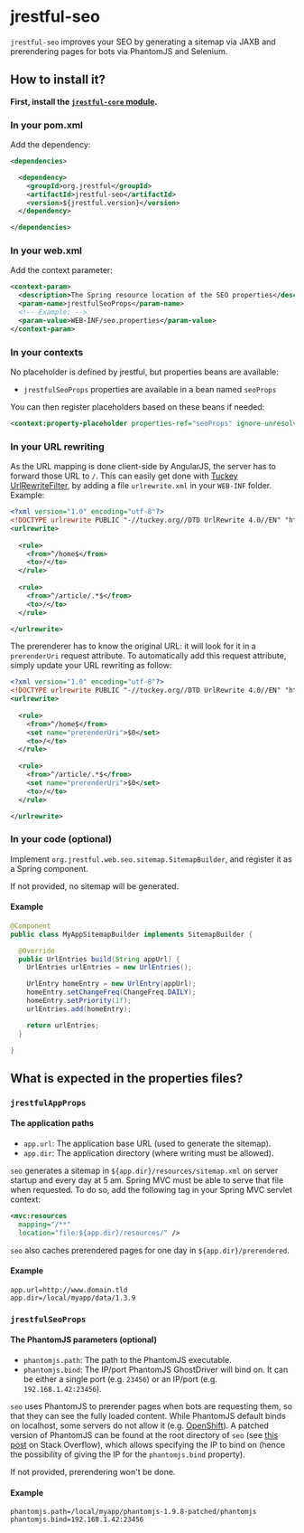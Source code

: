 # jrestful-seo

`jrestful-seo` improves your SEO by generating a sitemap via JAXB and prerendering pages for bots via PhantomJS and Selenium.

## How to install it?

**First, install the [`jrestful-core` module](https://github.com/jrestful/server/tree/master/core).**

### In your pom.xml

Add the dependency:

```xml
<dependencies>

  <dependency>
    <groupId>org.jrestful</groupId>
    <artifactId>jrestful-seo</artifactId>
    <version>${jrestful.version}</version>
  </dependency>

</dependencies>
```

### In your web.xml

Add the context parameter:

```xml
<context-param>
  <description>The Spring resource location of the SEO properties</description>
  <param-name>jrestfulSeoProps</param-name>
  <!-- Example: -->
  <param-value>WEB-INF/seo.properties</param-value>
</context-param>
```

### In your contexts

No placeholder is defined by jrestful, but properties beans are available:

 - `jrestfulSeoProps` properties are available in a bean named `seoProps`

You can then register placeholders based on these beans if needed:

```xml
<context:property-placeholder properties-ref="seoProps" ignore-unresolvable="true" />
```

### In your URL rewriting

As the URL mapping is done client-side by AngularJS, the server has to forward those URL to `/`. This can easily get done with [Tuckey UrlRewriteFilter](http://tuckey.org/urlrewrite/), by adding a file `urlrewrite.xml` in your `WEB-INF` folder. Example:

```xml
<?xml version="1.0" encoding="utf-8"?>
<!DOCTYPE urlrewrite PUBLIC "-//tuckey.org//DTD UrlRewrite 4.0//EN" "http://www.tuckey.org/res/dtds/urlrewrite4.0.dtd">
<urlrewrite>
  
  <rule>
    <from>^/home$</from>
    <to>/</to>
  </rule>
  
  <rule>
  	<from>^/article/.*$</from>
  	<to>/</to>
  </rule>

</urlrewrite>
```

The prerenderer has to know the original URL: it will look for it in a `prerenderUri` request attribute. To automatically add this request attribute, simply update your URL rewriting as follow:

```xml
<?xml version="1.0" encoding="utf-8"?>
<!DOCTYPE urlrewrite PUBLIC "-//tuckey.org//DTD UrlRewrite 4.0//EN" "http://www.tuckey.org/res/dtds/urlrewrite4.0.dtd">
<urlrewrite>
  
  <rule>
    <from>^/home$</from>
    <set name="prerenderUri">$0</set>
    <to>/</to>
  </rule>
  
  <rule>
    <from>^/article/.*$</from>
    <set name="prerenderUri">$0</set>
    <to>/</to>
  </rule>

</urlrewrite>
```

### In your code (optional)

Implement `org.jrestful.web.seo.sitemap.SitemapBuilder`, and register it as a Spring component.

If not provided, no sitemap will be generated.

#### Example

```java
@Component
public class MyAppSitemapBuilder implements SitemapBuilder {

  @Override
  public UrlEntries build(String appUrl) {
    UrlEntries urlEntries = new UrlEntries();

    UrlEntry homeEntry = new UrlEntry(appUrl);
    homeEntry.setChangeFreq(ChangeFreq.DAILY);
    homeEntry.setPriority(1f);
    urlEntries.add(homeEntry);

    return urlEntries;
  }

}
```

## What is expected in the properties files?

### `jrestfulAppProps`

#### The application paths

 - `app.url`: The application base URL (used to generate the sitemap).
 - `app.dir`: The application directory (where writing must be allowed).

`seo` generates a sitemap in `${app.dir}/resources/sitemap.xml` on server startup and every day at 5 am. Spring MVC must be able to serve that file when requested. To do so, add the following tag in your Spring MVC servlet context:

```xml
<mvc:resources
  mapping="/**"
  location="file:${app.dir}/resources/" />
```

`seo` also caches prerendered pages for one day in `${app.dir}/prerendered`.

#### Example

```properties
app.url=http://www.domain.tld
app.dir=/local/myapp/data/1.3.9
```

### `jrestfulSeoProps`

#### The PhantomJS parameters (optional)

 - `phantomjs.path`: The path to the PhantomJS executable.
 - `phantomjs.bind`: The IP/port PhantomJS GhostDriver will bind on. It can be either a single port (e.g. `23456`) or an IP/port (e.g. `192.168.1.42:23456`).

`seo` uses PhantomJS to prerender pages when bots are requesting them, so that they can see the fully loaded content. While PhantomJS default binds on localhost, some servers do not allow it (e.g. [OpenShift](https://www.openshift.com/)). A patched version of PhantomJS can be found at the root directory of `seo` (see [this post](http://stackoverflow.com/q/30506496/1225328) on Stack Overflow), which allows specifying the IP to bind on (hence the possibility of giving the IP for the `phantomjs.bind` property).

If not provided, prerendering won't be done.

#### Example

```properties
phantomjs.path=/local/myapp/phantomjs-1.9.8-patched/phantomjs
phantomjs.bind=192.168.1.42:23456
```

